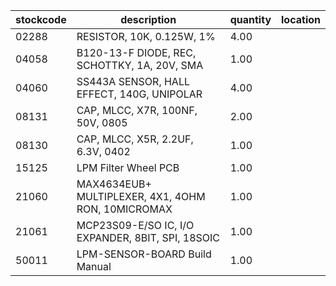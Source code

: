 |stockcode|description|quantity|location|
|---------|-----------|--------|--------|
|02288|RESISTOR, 10K, 0.125W, 1%|4.00||
|04058|B120-13-F  DIODE, REC, SCHOTTKY, 1A, 20V, SMA|1.00||
|04060|SS443A  SENSOR, HALL EFFECT, 140G, UNIPOLAR|4.00||
|08131|CAP, MLCC, X7R, 100NF, 50V, 0805|2.00||
|08130|CAP, MLCC, X5R, 2.2UF, 6.3V, 0402|1.00||
|15125|LPM Filter Wheel PCB|1.00||
|21060|MAX4634EUB+  MULTIPLEXER, 4X1, 4OHM RON, 10MICROMAX|1.00||
|21061|MCP23S09-E/SO  IC, I/O EXPANDER, 8BIT, SPI, 18SOIC|1.00||
|50011|LPM-SENSOR-BOARD Build Manual|1.00||

